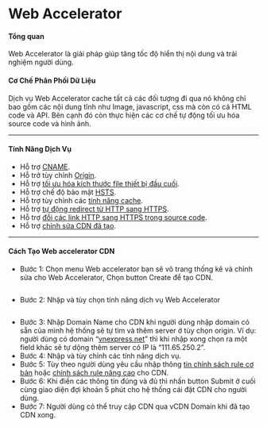 # Web Accelerator

#### **Tổng quan** <a href="#webaccelerator-tongquan" id="webaccelerator-tongquan"></a>

Web Accelerator là giải pháp giúp tăng tốc độ hiển thị nội dung và trải nghiệm người dùng.

#### **Cơ Chế Phân Phối Dữ Liệu** <a href="#webaccelerator-cochephanphoidulieu" id="webaccelerator-cochephanphoidulieu"></a>

Dịch vụ Web Accelerator cache tất cả các đối tượng đi qua nó không chỉ bao gồm các nội dung tĩnh như Image, javascript, css mà còn có cả HTML code và API. Bên cạnh đó còn thực hiện các cơ chế tự động tối ưu hóa source code và hình ảnh.

***

#### **Tính Năng Dịch Vụ** <a href="#webaccelerator-tinhnangdichvu" id="webaccelerator-tinhnangdichvu"></a>

* Hỗ trợ [CNAME](../chi-tiet-tinh-nang/cname.md).
* Hỗ trở tùy chỉnh [Origin](../chi-tiet-tinh-nang/origin.md).
* Hỗ trợ [tối ưu hóa kích thước file thiết bị đầu cuối](../chi-tiet-tinh-nang/toi-uu-hoa-kich-thuoc-file-thiet-bi-dau-cuoi.md).
* Hỗ trợ chế độ bảo mật [HSTS](../chi-tiet-tinh-nang/tinh-nang-bao-mat-hsts.md).
* Hỗ trợ tùy chỉnh các [tính năng cache](../chi-tiet-tinh-nang/tuy-chinh-cac-tinh-nang-cache.md).
* Hỗ trợ [tự động redirect từ HTTP sang HTTPS](../chi-tiet-tinh-nang/tu-dong-redirect-tu-http-sang-https.md).
* Hỗ trợ [đổi các link HTTP sang HTTPS trong source code](../chi-tiet-tinh-nang/chuyen-doi-cac-link-http-sang-https-trong-source-code.md).
* Hỗ trợ [chỉnh sửa CDN đã tạo](../chi-tiet-tinh-nang/chinh-sua-cdn-da-tao.md).

***

#### **Cách Tạo Web accelerator CDN** <a href="#webaccelerator-cachtaowebacceleratorcdn" id="webaccelerator-cachtaowebacceleratorcdn"></a>

* Bước 1: Chọn menu Web accelerator bạn sẽ vô trang thống kê và chỉnh sửa cho Web Accelerator, Chọn button Create để tạo CDN.

<figure><img src="https://docs.vngcloud.vn/download/attachments/36045717/image2023-8-15_11-31-56.png?version=1&#x26;modificationDate=1692073917000&#x26;api=v2" alt=""><figcaption></figcaption></figure>

* Bước 2: Nhập và tùy chọn tính năng dịch vụ Web Accelerator

<figure><img src="https://docs.vngcloud.vn/download/attachments/36045717/image2023-8-15_11-32-23.png?version=1&#x26;modificationDate=1692073944000&#x26;api=v2" alt=""><figcaption></figcaption></figure>

* Bước 3: Nhập Domain Name cho CDN khi người dùng nhập domain có sẵn của mình hệ thống sẽ tự tìm và thêm server ở tùy chọn origin. Ví dụ: người dùng có domain “[vnexpress.net](http://vnexpress.net/)” thì khi nhập xong chọn ra một field khác sẽ tự dộng thêm server có IP là “111.65.250.2”.
* Bước 4: Nhập và tùy chỉnh các tính năng dịch vụ.
* Bước 5: Tùy theo người dùng yêu cầu nhập thông [tin chính sách rule cơ bản](https://docs.vngcloud.vn/pages/viewpage.action?pageId=36045518) hoặc [chính sách rule nâng cao](https://docs.vngcloud.vn/pages/viewpage.action?pageId=36045523) cho CDN.
* Bước 6: Khi điền các thông tin đúng và đủ thì nhấn button Submit ở cuối cùng giao diện đợi khoản 5 phút cho hệ thống cái đặt CDN cho người dùng.
* Bước 7: Người dùng có thể truy cập CDN qua vCDN Domain khi đã tạo CDN xong.
